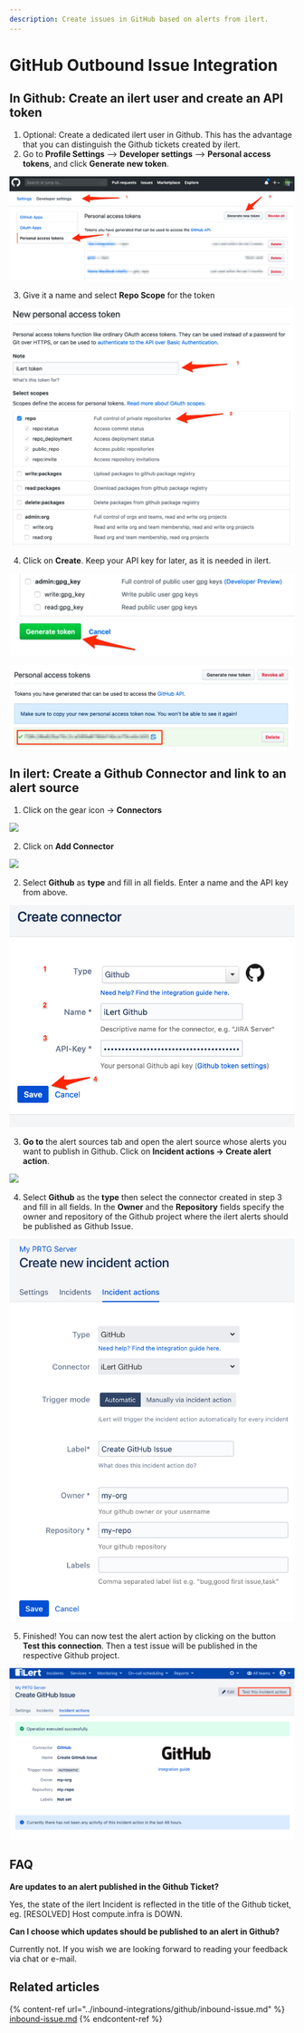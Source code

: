 ```yaml
---
description: Create issues in GitHub based on alerts from ilert.
---
```


# GitHub Outbound Issue Integration

## In Github: Create an ilert user and create an API token <a href="#github-preparation" id="github-preparation"></a>

1. Optional: Create a dedicated ilert user in Github. This has the advantage that you can distinguish the Github tickets created by ilert.
2. Go to **Profile Settings** --> **Developer settings** --> **Personal access tokens**, and click **Generate new token**.

![](../.gitbook/assets/ghoi1.png)

3. Give it a name and select **Repo Scope** for the token

![](../.gitbook/assets/ghoi2.png)

4. Click on **Create**. Keep your API key for later, as it is needed in ilert.

![](../.gitbook/assets/ghoi3.png)

![](../.gitbook/assets/ghoi4.png)

## In ilert: Create a Github Connector and link to an alert source <a href="#create-alarm-source" id="create-alarm-source"></a>

1. Click on the gear icon → **Connectors**

![](<../.gitbook/assets/go\_to\_connectors (7) (6).png>)

2. Click on **Add Connector**

![](<../.gitbook/assets/create\_connector\_button (1) (13).png>)

2. Select **Github** as **type** and fill in all fields. Enter a name and the API key from above.

![](../.gitbook/assets/ghoi7.png)

3. **Go to** the alert sources tab and open the alert source whose alerts you want to publish in Github. Click on **Incident actions → Create alert action**.

![](<../.gitbook/assets/new\_incident\_action (5).png>)

4. Select **Github** as the **type** then select the connector created in step 3 and fill in all fields. In the **Owner** and the **Repository** fields specify the owner and repository of the Github project where the ilert alerts should be published as Github Issue.

![](<../.gitbook/assets/iLert (76).png>)

5. Finished! You can now test the alert action by clicking on the button **Test this connection**. Then a test issue will be published in the respective Github project.

![](<../.gitbook/assets/iLert (77).png>)

## FAQ <a href="#faq" id="faq"></a>

**Are updates to an alert published in the Github Ticket?**

Yes, the state of the ilert Incident is reflected in the title of the Github ticket, eg. \[RESOLVED] Host compute.infra is DOWN.

**Can I choose which updates should be published to an alert in Github?**

Currently not. If you wish we are looking forward to reading your feedback via chat or e-mail.



## Related articles

{% content-ref url="../inbound-integrations/github/inbound-issue.md" %}
[inbound-issue.md](../inbound-integrations/github/inbound-issue.md)
{% endcontent-ref %}
